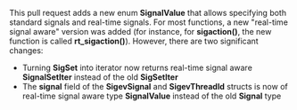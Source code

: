 This pull request adds a new enum **SignalValue** that allows specifying both standard signals and real-time signals. For most functions, a new "real-time signal aware" version was added (for instance, for **sigaction()**, the new function is called **rt_sigaction()**). However, there are two significant changes:

* Turning **SigSet** into iterator now returns real-time signal aware **SignalSetIter** instead of the old **SigSetIter**
* The **signal** field of the **SigevSignal** and **SigevThreadId** structs is now of real-time signal aware type **SignalValue** instead of the old **Signal** type
